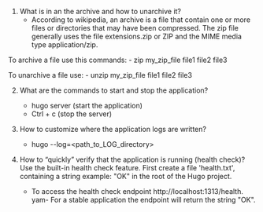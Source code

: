 1. What is in an the archive and how to unarchive it?
     - According to wikipedia, an archive is a file that contain one or more files or directories
     that may have been compressed.
     The zip  file generally uses the file extensions.zip or ZIP and the MIME media type application/zip.

To archive a file use this commands:
     - zip my_zip_file file1 file2 file3

To unarchive a file use:
     - unzip my_zip_file file1 file2 file3

2. What are the commands to start and stop the application?
     - hugo server (start the application)
     - Ctrl + c (stop the server)

3. How to customize where the application logs are written?
     - hugo --log=<path_to_LOG_directory>

4. How to “quickly” verify that the application is running (health check)?
Use the built-in health check feature.
     First create a file 'health.txt', containing a string example: "OK"
     in the root of the Hugo project.
     - To access the health check endpoint http://localhost:1313/health.
     yam- For a stable application the endpoint will return the string "OK".